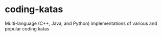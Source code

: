 # coding-katas
Multi-language (C++, Java, and Python) implementations of various and popular coding katas
